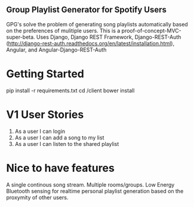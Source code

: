 ## Group Playlist Generator for Spotify Users

GPG's solve the problem of generating song playlists automatically based on the preferences of mulitiple users.
This is a proof-of-concept-MVC-super-beta. 
Uses 
Django, 
Django REST Framework, 
Django-REST-Auth (http://django-rest-auth.readthedocs.org/en/latest/installation.html), 
Angular, 
and 
Angular-Django-REST-Auth 

# Getting Started
pip install -r requirements.txt
cd /client
bower install

# V1 User Stories

1. As a user I can login
2. As a user I can add a song to my list
3. As a user I can listen to the shared playlist

# Nice to have features

A single continous song stream.
Multiple rooms/groups.
Low Energy Bluetooth sensing for realtime personal playlist generation based on the proxymity of other users.